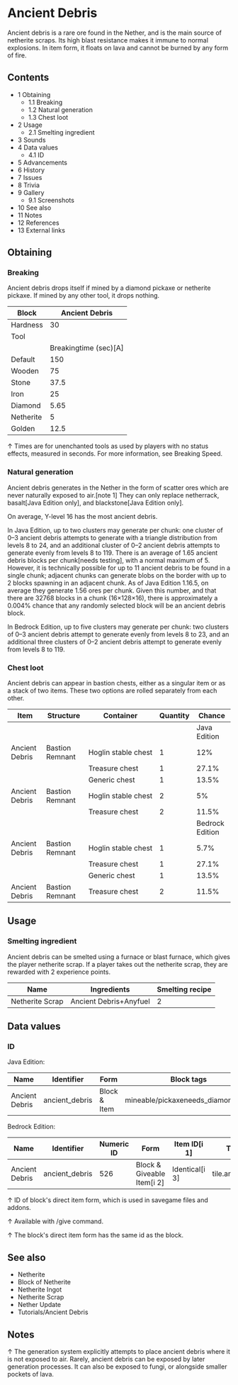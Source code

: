 # Ancient Debris
Ancient debris is a rare ore found in the Nether, and is the main source of netherite scraps. Its high blast resistance makes it immune to normal explosions. In item form, it floats on lava and cannot be burned by any form of fire.

## Contents
- 1 Obtaining
	- 1.1 Breaking
	- 1.2 Natural generation
	- 1.3 Chest loot
- 2 Usage
	- 2.1 Smelting ingredient
- 3 Sounds
- 4 Data values
	- 4.1 ID
- 5 Advancements
- 6 History
- 7 Issues
- 8 Trivia
- 9 Gallery
	- 9.1 Screenshots
- 10 See also
- 11 Notes
- 12 References
- 13 External links

## Obtaining
### Breaking
Ancient debris drops itself if mined by a diamond pickaxe or netherite pickaxe. If mined by any other tool, it drops nothing.

| Block     | Ancient Debris        |
|-----------|-----------------------|
| Hardness  | 30                    |
| Tool      |                       |
|           | Breakingtime (sec)[A] |
| Default   | 150                   |
| Wooden    | 75                    |
| Stone     | 37.5                  |
| Iron      | 25                    |
| Diamond   | 5.65                  |
| Netherite | 5                     |
| Golden    | 12.5                  |


↑ Times are for unenchanted tools as used by players with no status effects, measured in seconds. For more information, see Breaking Speed.


### Natural generation
Ancient debris generates in the Nether in the form of scatter ores which are never naturally exposed to air.[note 1] They can only replace netherrack, basalt‌[Java Edition  only], and blackstone‌[Java Edition  only].

On average, Y-level 16 has the most ancient debris.

In Java Edition, up to two clusters may generate per chunk: one cluster of 0–3 ancient debris attempts to generate with a triangle distribution from levels 8 to 24, and an additional cluster of 0–2 ancient debris attempts to generate evenly from levels 8 to 119. There is an average of 1.65 ancient debris blocks per chunk[needs testing], with a normal maximum of 5. However, it is technically possible for up to 11 ancient debris to be found in a single chunk; adjacent chunks can generate blobs on the border with up to 2 blocks spawning in an adjacent chunk. As of Java Edition 1.16.5, on average they generate 1.56 ores per chunk. Given this number, and that there are 32768 blocks in a chunk (16×128×16), there is approximately a 0.004% chance that any randomly selected block will be an ancient debris block.

In Bedrock Edition, up to five clusters may generate per chunk: two clusters of 0–3 ancient debris attempt to generate evenly from levels 8 to 23, and an additional three clusters of 0–2 ancient debris attempt to generate evenly from levels 8 to 119.


### Chest loot
Ancient debris can appear in bastion chests, either as a singular item or as a stack of two items. These two options are rolled separately from each other.

| Item           | Structure       | Container           | Quantity | Chance          |
|----------------|-----------------|---------------------|----------|-----------------|
|                |                 |                     |          | Java Edition    |
| Ancient Debris | Bastion Remnant | Hoglin stable chest | 1        | 12%             |
|                |                 | Treasure chest      | 1        | 27.1%           |
|                |                 | Generic chest       | 1        | 13.5%           |
| Ancient Debris | Bastion Remnant | Hoglin stable chest | 2        | 5%              |
|                |                 | Treasure chest      | 2        | 11.5%           |
|                |                 |                     |          | Bedrock Edition |
| Ancient Debris | Bastion Remnant | Hoglin stable chest | 1        | 5.7%            |
|                |                 | Treasure chest      | 1        | 27.1%           |
|                |                 | Generic chest       | 1        | 13.5%           |
| Ancient Debris | Bastion Remnant | Treasure chest      | 2        | 11.5%           |

## Usage
### Smelting ingredient
Ancient debris can be smelted using a furnace or blast furnace, which gives the player netherite scrap. If a player takes out the netherite scrap, they are rewarded with 2 experience points.

| Name            | Ingredients            | Smelting recipe |
|-----------------|------------------------|-----------------|
| Netherite Scrap | Ancient Debris+Anyfuel | 2               |

## Data values
### ID
Java Edition:

| Name           | Identifier     | Form         | Block tags                         | Translation key                |
|----------------|----------------|--------------|------------------------------------|--------------------------------|
| Ancient Debris | ancient_debris | Block & Item | mineable/pickaxeneeds_diamond_tool | block.minecraft.ancient_debris |

Bedrock Edition:

| Name           | Identifier     | Numeric ID | Form                       | Item ID[i 1]   | Translation key          |
|----------------|----------------|------------|----------------------------|----------------|--------------------------|
| Ancient Debris | ancient_debris | 526        | Block & Giveable Item[i 2] | Identical[i 3] | tile.ancient_debris.name |


↑ ID of block's direct item form, which is used in savegame files and addons.

↑ Available with /give command.

↑ The block's direct item form has the same id as the block.


## See also
- Netherite
- Block of Netherite
- Netherite Ingot
- Netherite Scrap
- Nether Update
- Tutorials/Ancient Debris

## Notes

↑ The generation system explicitly attempts to place ancient debris where it is not exposed to air. Rarely, ancient debris can be exposed by later generation processes. It can also be exposed to fungi, or alongside smaller pockets of lava.



